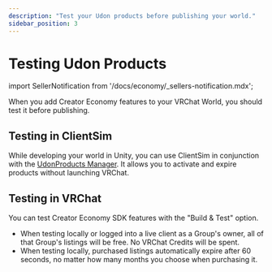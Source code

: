```yaml
---
description: "Test your Udon products before publishing your world."
sidebar_position: 3
---
```


# Testing Udon Products

import SellerNotification from '/docs/economy/_sellers-notification.mdx';

<SellerNotification/>

When you add Creator Economy features to your VRChat World, you should test it before publishing.

## Testing in ClientSim

While developing your world in Unity, you can use ClientSim in conjunction with the [UdonProducts Manager](/economy/sdk/getting-started#udonproduct-manager). It allows you to activate and expire products without launching VRChat.

## Testing in VRChat

You can test Creator Economy SDK features with the "Build & Test" option.
- When testing locally or logged into a live client as a Group's owner, all of that Group's listings will be free. No VRChat Credits will be spent.
- When testing locally, purchased listings automatically expire after 60 seconds, no matter how many months you choose when purchasing it.
